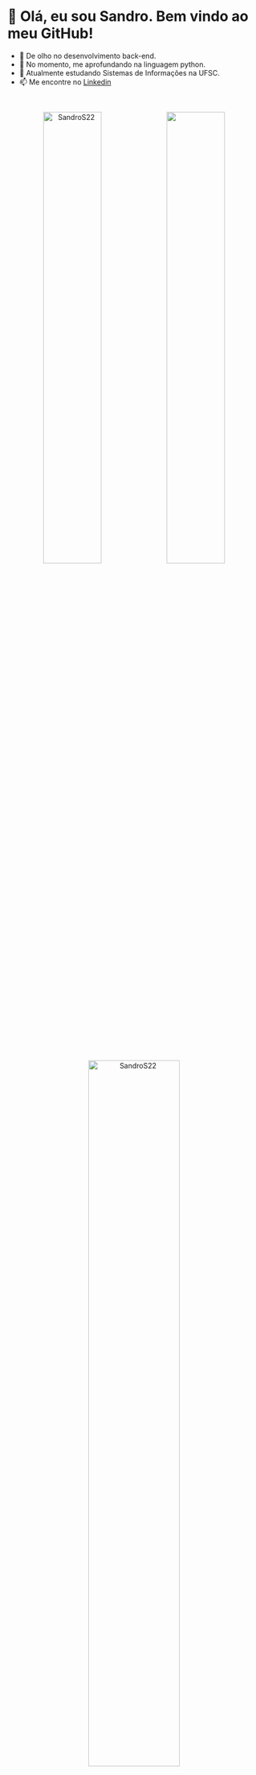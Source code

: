 # 👋 Olá, eu sou Sandro. Bem vindo ao meu GitHub!
- 👀 De olho no desenvolvimento back-end.
- 🌱 No momento, me aprofundando na linguagem python.
- 💞️ Atualmente estudando Sistemas de Informações na UFSC.
- 📫 Me encontre no [Linkedin](www.linkedin.com/in/sandro-santana-ribeiro-b5a489133)

<br/>
<p align="center">
  <img width="48%" src="https://github-readme-stats.vercel.app/api?username=SandroS22&count_private=true&theme=dark&show_icons=true" alt="SandroS22" />
  <img width="48%" src="https://github-readme-streak-stats.herokuapp.com/?user=SandroS22&hide_border=true&theme=dark&show_icons=true" />
</p>

<p align="center">
	<img width="60%" src="https://github-readme-stats.vercel.app/api/wakatime?username=SandroS22&theme=dark&show_icons=true" alt="SandroS22" />
</p>

<hr />

<!---
SandroS22/SandroS22 is a ✨ special ✨ repository because its `README.md` (this file) appears on your GitHub profile.
You can click the Preview link to take a look at your changes.
--->
